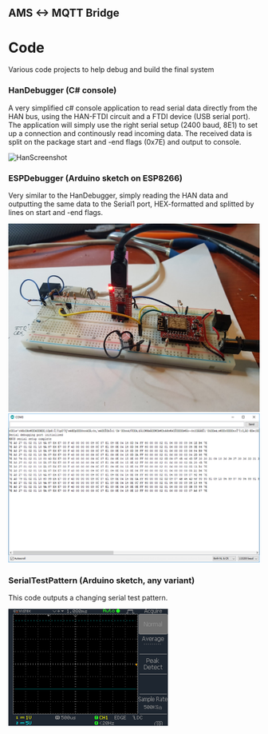 ## AMS <-> MQTT Bridge
# Code

Various code projects to help debug and build the final system

### HanDebugger (C# console)
A very simplified c# console application to read serial data directly from the HAN bus, using the HAN-FTDI circuit and a FTDI device (USB serial port). The application will simply use the right serial setup (2400 baud, 8E1) to set up a connection and continously read incoming data. The received data is split on the package start and -end flags (0x7E) and output to console.

![HanScreenshot](/Code/HanDebugger/screenshot.png)

### ESPDebugger (Arduino sketch on ESP8266)
Very similar to the HanDebugger, simply reading the HAN data and outputting the same data to the Serial1 port, HEX-formatted and splitted by lines on start and -end flags.

![ESPCircuit](./ESPDebugger/Circuit%20(breadboard).jpg)
![ESPScreenshot](./ESPDebugger/screenshot.png)

### SerialTestPattern (Arduino sketch, any variant)
This code outputs a changing serial test pattern.

![](SerialTestPattern/SerialTestPattern.gif)
